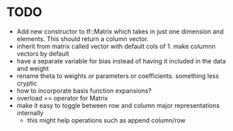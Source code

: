 # TODO

- Add new constructor to tf::Matrix which takes in just one dimension and elements. This should return a column vector.
- inherit from matrix called vector with default cols of 1. make columnn vectors by default
- have a separate variable for bias instead of having it included in the data and weight
- rename theta to weights or parameters or coefficients. something less cryptic
- how to incorporate basis function expansions?
- overload == operator for Matrix
- make it easy to toggle between row and column major representations internally
    - this might help operations such as append column/row